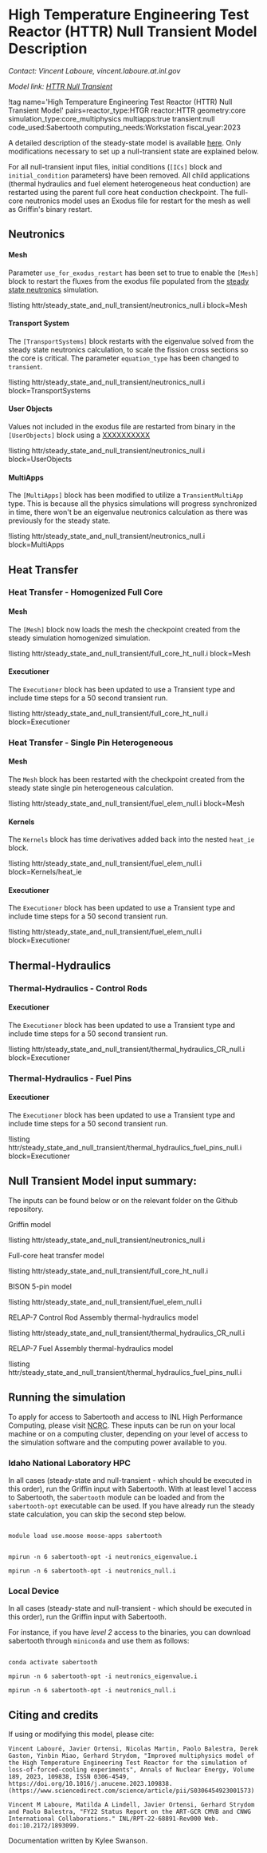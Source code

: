 # High Temperature Engineering Test Reactor (HTTR) Null Transient Model Description

*Contact: Vincent Laboure, vincent.laboure.at.inl.gov*

*Model link: [HTTR Null Transient](https://github.com/idaholab/virtual_test_bed/tree/main/htgr/httr)*

!tag name='High Temperature Engineering Test Reactor (HTTR) Null Transient Model' pairs=reactor_type:HTGR
                       reactor:HTTR
                       geometry:core
                       simulation_type:core_multiphysics
                       multiapps:true
                       transient:null
                       code_used:Sabertooth
                       computing_needs:Workstation
                       fiscal_year:2023

A detailed description of the steady-state model is available [here](httr/httr_steady_state_model_description.md). Only modifications necessary to set up a null-transient state are explained below.

For all null-transient input files, initial conditions (`[ICs]` block and `initial_condition` parameters) have been removed. All child applications (thermal hydraulics and fuel element heterogeneous heat conduction) are restarted using the parent full core heat conduction checkpoint. The full-core neutronics model
uses an Exodus file for restart for the mesh as well as Griffin's binary restart.

## Neutronics

#### Mesh

Parameter `use_for_exodus_restart` has been set to true to enable the `[Mesh]` block to restart the fluxes from the exodus file populated from
the [steady state neutronics](httr/httr_steady_state_model_description.md#neutronics) simulation.

!listing httr/steady_state_and_null_transient/neutronics_null.i block=Mesh

#### Transport System

The `[TransportSystems]` block restarts with the eigenvalue solved from the steady state neutronics calculation,
to scale the fission cross sections so the core is critical. The parameter `equation_type` has been changed to `transient`.

!listing httr/steady_state_and_null_transient/neutronics_null.i block=TransportSystems

#### User Objects

Values not included in the exodus file are restarted from binary in the `[UserObjects]` block
using a [XXXXXXXXXX](dss.i)

!listing httr/steady_state_and_null_transient/neutronics_null.i block=UserObjects

#### MultiApps

The `[MultiApps]` block has been modified to utilize a `TransientMultiApp` type. This is because all the physics simulations
will progress synchronized in time, there won't be an eigenvalue neutronics calculation as there was previously for the steady state.

!listing httr/steady_state_and_null_transient/neutronics_null.i block=MultiApps

## Heat Transfer

### Heat Transfer - Homogenized Full Core

#### Mesh

The `[Mesh]` block now loads the mesh the checkpoint created from the steady simulation homogenized simulation.

!listing httr/steady_state_and_null_transient/full_core_ht_null.i block=Mesh


#### Executioner

The `Executioner` block has been updated to use a Transient type and include time steps for a 50 second transient run.

!listing httr/steady_state_and_null_transient/full_core_ht_null.i block=Executioner

### Heat Transfer - Single Pin Heterogeneous

#### Mesh

The `Mesh` block has been restarted with the checkpoint created from the steady state single pin heterogeneous calculation.

!listing httr/steady_state_and_null_transient/fuel_elem_null.i block=Mesh

#### Kernels

The `Kernels` block has time derivatives added back into the nested `heat_ie` block.

!listing httr/steady_state_and_null_transient/fuel_elem_null.i block=Kernels/heat_ie

#### Executioner

The `Executioner` block has been updated to use a Transient type and include time steps for a 50 second transient run.

!listing httr/steady_state_and_null_transient/fuel_elem_null.i block=Executioner

## Thermal-Hydraulics

### Thermal-Hydraulics - Control Rods

#### Executioner

The `Executioner` block has been updated to use a Transient type and include time steps for a 50 second transient run.

!listing httr/steady_state_and_null_transient/thermal_hydraulics_CR_null.i block=Executioner

### Thermal-Hydraulics - Fuel Pins

#### Executioner

The `Executioner` block has been updated to use a Transient type and include time steps for a 50 second transient run.

!listing httr/steady_state_and_null_transient/thermal_hydraulics_fuel_pins_null.i block=Executioner

## Null Transient Model input summary:

The inputs can be found below or on the relevant folder on the Github repository.

Griffin model

!listing httr/steady_state_and_null_transient/neutronics_null.i

Full-core heat transfer model

!listing httr/steady_state_and_null_transient/full_core_ht_null.i

BISON 5-pin model

!listing httr/steady_state_and_null_transient/fuel_elem_null.i

RELAP-7 Control Rod Assembly thermal-hydraulics model

!listing httr/steady_state_and_null_transient/thermal_hydraulics_CR_null.i

RELAP-7 Fuel Assembly thermal-hydraulics model

!listing httr/steady_state_and_null_transient/thermal_hydraulics_fuel_pins_null.i

## Running the simulation

To apply for access to Sabertooth and access to INL High Performance Computing, please visit [NCRC](https://ncrcaims.inl.gov/).
These inputs can be run on your local machine or on a computing cluster, depending on your level of access to the simulation
software and the computing power available to you.

### Idaho National Laboratory HPC

In all cases (steady-state and null-transient - which should be executed in this order), run the Griffin input with Sabertooth.
With at least level 1 access to Sabertooth, the `sabertooth` module can be loaded and from the `sabertooth-opt` executable can be used.
If you have already run the steady state calculation, you can skip the second step below.

```language=CPP

module load use.moose moose-apps sabertooth


mpirun -n 6 sabertooth-opt -i neutronics_eigenvalue.i

mpirun -n 6 sabertooth-opt -i neutronics_null.i

```

### Local Device

In all cases (steady-state and null-transient - which should be executed in this order), run the Griffin input with Sabertooth.

For instance, if you have *level 2* access to the binaries, you can download sabertooth through `miniconda` and use
them as follows:

```language=CPP

conda activate sabertooth

mpirun -n 6 sabertooth-opt -i neutronics_eigenvalue.i

mpirun -n 6 sabertooth-opt -i neutronics_null.i

```

## Citing and credits

If using or modifying this model, please cite:

```language=cpp
Vincent Labouré, Javier Ortensi, Nicolas Martin, Paolo Balestra, Derek Gaston, Yinbin Miao, Gerhard Strydom, "Improved multiphysics model of the High Temperature Engineering Test Reactor for the simulation of loss-of-forced-cooling experiments", Annals of Nuclear Energy, Volume 189, 2023, 109838, ISSN 0306-4549, https://doi.org/10.1016/j.anucene.2023.109838. (https://www.sciencedirect.com/science/article/pii/S0306454923001573)

Vincent M Laboure, Matilda A Lindell, Javier Ortensi, Gerhard Strydom and Paolo Balestra, "FY22 Status Report on the ART-GCR CMVB and CNWG International Collaborations." INL/RPT-22-68891-Rev000 Web. doi:10.2172/1893099.
```

Documentation written by Kylee Swanson.
